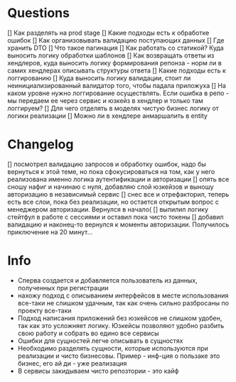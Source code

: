 # Questions
[] Как разделять на prod stage
[] Какие подходы есть к обработке ошибок
[] Как организовывать валидацию поступающих данных
[] Где хранить DTO
[] Что такое пагинация
[] Как работать со статикой? Куда выносить логику обработки шаблонов
[] Как возвращать ответы из хендлеров, куда выносить логику формирования репонза - норм ли в самих хендлерах описывать структуры ответа
[] Какие подходы есть к логгированию
[] Куда выносить логику валидации, стоит ли неинициализированный валидатор того, чтобы падала приложуха
[] На каком уровне нужно логгирование осуществлять. Если ошибка в репо - мы передаем ее через сервис и юзкейз в хендлер и только там логгируем?
[] Для чего отделять в моделях чистую бизнес логику от логики реализации
[] Можно ли в хендлере анмаршалить в entity

# Changelog
[] посмотрел валидацию запросов и обработку ошибок, надо бы вернуться к этой теме, но пока сфокусироваться на том, как у него реализована именно логика аутентификации и авторизации
[] опять все сношу нафиг и начинаю с нуля, добавляю слой юзкейзов и выношу авторизацию в независимый сервис
[] снес все и отрефакторил, теперь есть все слои, пока без реализации, но остается открытым вопрос с менеджером авторизации. Вернулся в начало(
[] выпилил логику стейтфул в работе с сессиями и оставил пока чисто токены
[] добавил валидацию и наконец-то вернулся к моменты авторизации. Получилось приключение на 20 минут...

# Info
- Сперва создается и добавляется пользователь из данных, полученных при регистрации
- нахожу подход с описыванием интерфейсов в месте использования все-таки не слишком удачным, так как очень сильно разбросаны по проекту все-таки 
- Подход написания приложений без юзкейсов не слишком удобен, так как это усложняет логику. Юзкейсы позволяют удобно разбить свою работу и собрать во едино все сервисы 
- Ошибки для сущностей легче описывать в сущностях 
- Необходимо разделять сущности, которые используются при реализации и чисто бизнесовы. Пример - инф-ция о пользаке это бизнес, его ай ди - уже реализация
- В сервисы закидываем чисто репозтории - это кайф